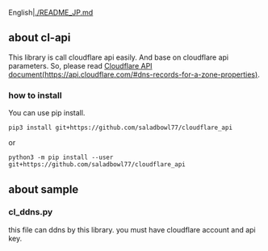 English|[./README_JP.md]([日本語])

## about cl-api
This library is call cloudflare api easily.
And base on cloudflare api parameters.
So, please read [Cloudflare API document(https://api.cloudflare.com/#dns-records-for-a-zone-properties)](https://api.cloudflare.com/#dns-records-for-a-zone-properties).

### how to install
You can use pip install.

```shell
pip3 install git+https://github.com/saladbowl77/cloudflare_api
```

or

```shell
python3 -m pip install --user git+https://github.com/saladbowl77/cloudflare_api
```

## about sample
### cl_ddns.py
this file can ddns by this library.
you must have cloudflare account and api key.